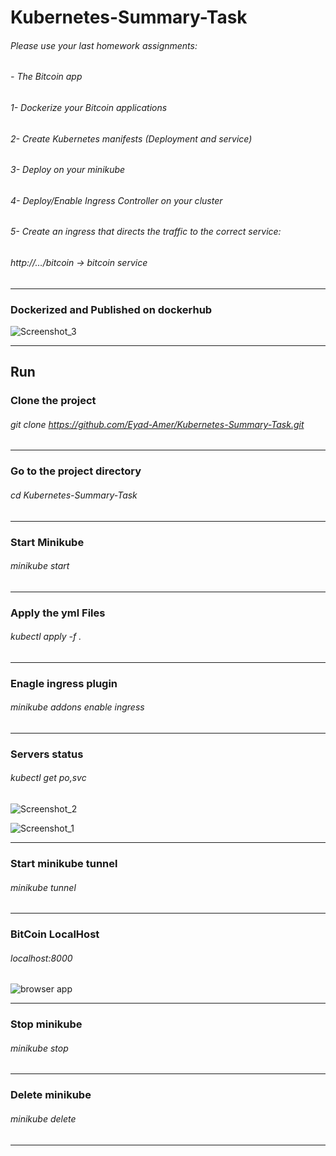 # Kubernetes-Summary-Task

###### Please use your last homework assignments:
###### - The Bitcoin app
###### 1- Dockerize your Bitcoin applications
###### 2- Create Kubernetes manifests (Deployment and service)
###### 3- Deploy on your minikube
###### 4- Deploy/Enable Ingress Controller on your cluster
###### 5- Create an ingress that directs the traffic to the correct service:
###### http://…/bitcoin → bitcoin service

------------


### Dockerized and Published on dockerhub
![Screenshot_3](https://user-images.githubusercontent.com/40535130/205516387-3a4b1f7c-626d-4115-984b-5e3089cf3755.png)



------------


## Run 

### Clone the project
###### git clone https://github.com/Eyad-Amer/Kubernetes-Summary-Task.git

------------

### Go to the project directory
###### cd Kubernetes-Summary-Task

------------

### Start Minikube
###### minikube start

------------

### Apply the yml Files
###### kubectl apply -f .

------------

### Enagle ingress plugin
######   minikube addons enable ingress
  
------------


  ### Servers status
######   kubectl get po,svc

  ![Screenshot_2](https://user-images.githubusercontent.com/40535130/205506651-e469f05f-4040-4b85-8676-b78c9d738b95.png)

![Screenshot_1](https://user-images.githubusercontent.com/40535130/205506689-13cbe88e-9617-4c3b-8f96-09ff5673ccad.png)


------------

### Start minikube tunnel
###### minikube tunnel


------------

### BitCoin LocalHost
###### localhost:8000
![browser app](https://user-images.githubusercontent.com/40535130/205506994-e83033aa-d265-4277-a3cd-d76aef072aa6.jpg)

------------

### Stop minikube
###### minikube stop

------------

### Delete minikube
###### minikube delete

------------
